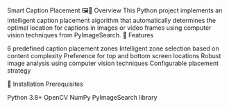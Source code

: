 Smart Caption Placement 🖼️📝
Overview
This Python project implements an intelligent caption placement algorithm that automatically determines the optimal location for captions in images or video frames using computer vision techniques from PyImageSearch.
🌟 Features

6 predefined caption placement zones
Intelligent zone selection based on content complexity
Preference for top and bottom screen locations
Robust image analysis using computer vision techniques
Configurable placement strategy

🔧 Installation
Prerequisites

Python 3.8+
OpenCV
NumPy
PyImageSearch library
